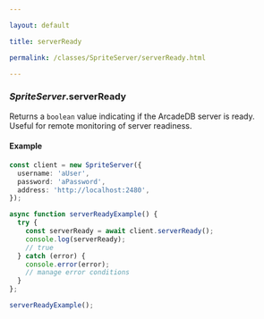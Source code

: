 ```yaml
---

layout: default

title: serverReady

permalink: /classes/SpriteServer/serverReady.html

---
```


### _SpriteServer_.serverReady

Returns a `boolean` value indicating if the ArcadeDB server is ready.\
Useful for remote monitoring of server readiness.

#### Example

```ts
const client = new SpriteServer({
  username: 'aUser',
  password: 'aPassword',
  address: 'http://localhost:2480',
});

async function serverReadyExample() {
  try {
    const serverReady = await client.serverReady();
    console.log(serverReady);
    // true
  } catch (error) {
    console.error(error);
    // manage error conditions
  }
};

serverReadyExample();
```

